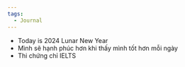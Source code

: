 ```yaml
---
tags:
  - Journal
---
```

- Today is 2024 Lunar New Year
- Mình sẽ hạnh phúc hơn khi thấy mình tốt hơn mỗi ngày
- Thi chứng chỉ IELTS